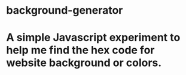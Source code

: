 # background-generator

# A simple Javascript experiment to help me find the hex code for website background or colors.
